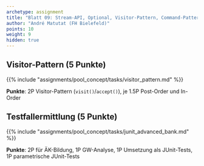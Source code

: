 ```yaml
---
archetype: assignment
title: "Blatt 09: Stream-API, Optional, Visitor-Pattern, Command-Pattern"
author: "André Matutat (FH Bielefeld)"
points: 10
weight: 9
hidden: true
---
```



## Visitor-Pattern (5 Punkte)

{{% include "assignments/pool_concept/tasks/visitor_pattern.md" %}}

**Punkte**: 2P Visitor-Pattern (`visit()`/`accept()`), je 1.5P Post-Order und In-Order


## Testfallermittlung (5 Punkte)

{{% include "assignments/pool_concept/tasks/junit_advanced_bank.md" %}}

**Punkte**: 2P für ÄK-Bildung, 1P GW-Analyse, 1P Umsetzung als JUnit-Tests, 1P parametrische JUnit-Tests
